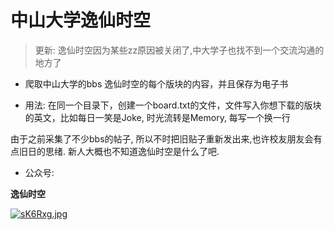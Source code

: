 # 中山大学逸仙时空

> 更新: 逸仙时空因为某些zz原因被关闭了,中大学子也找不到一个交流沟通的地方了

* 爬取中山大学的bbs 逸仙时空的每个版块的内容，并且保存为电子书

* 用法: 在同一个目录下，创建一个board.txt的文件，文件写入你想下载的版块的英文，比如每日一笑是Joke, 时光流转是Memory, 每写一个换一行



由于之前采集了不少bbs的帖子, 所以不时把旧贴子重新发出来,也许校友朋友会有点旧日的思绪. 新人大概也不知道逸仙时空是什么了吧.



* 公众号:  

**逸仙时空**

[![sK6Rxg.jpg](https://s3.ax1x.com/2021/01/08/sK6Rxg.jpg)](https://imgchr.com/i/sK6Rxg)